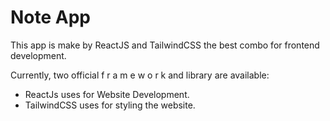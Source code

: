 # Note App

This app is make by ReactJS and TailwindCSS the best combo for frontend development.

Currently, two official f r a m e w o r k and library are available:

- ReactJs uses for Website Development.
- TailwindCSS uses for styling the website.
